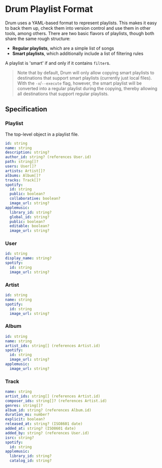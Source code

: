 # Drum Playlist Format

Drum uses a YAML-based format to represent playlists. This makes it easy to back them up, check them into version control and use them in other tools, among others. There are two basic flavors of playlists, though both share the same rough structure:

* **Regular playlists**, which are a simple list of songs
* **Smart playlists**, which additionally include a list of filtering rules

A playlist is 'smart' if and only if it contains `filter`s.

> Note that by default, Drum will only allow copying smart playlists to destinations that support smart playlists (currently just local files). With the `-x`/`--execute` flag, however, the smart playlist will be converted into a regular playlist during the copying, thereby allowing all destinations that support regular playlists.

<!-- TODO: Actually implement smart playlists -->

## Specification

### Playlist

The top-level object in a playlist file.

```yaml
id: string
name: string
description: string?
author_id: string? (references User.id)
path: string[]?
users: User[]?
artists: Artist[]?
albums: Album[]?
tracks: Track[]?
spotify:
  id: string
  public: boolean?
  collaborative: boolean?
  image_url: string?
applemusic:
  library_id: string?
  global_id: string?
  public: boolean?
  editable: boolean?
  image_url: string?
```

### User

```yaml
id: string
display_name: string?
spotify:
  id: string
  image_url: string?
```

### Artist

```yaml
id: string
name: string
spotify:
  id: string
  image_url: string?
```

### Album

```yaml
id: string
name: string
artist_ids: string[] (references Artist.id)
spotify:
  id: string
  image_url: string?
applemusic:
  image_url: string?
```

### Track

```yaml
name: string
artist_ids: string[] (references Artist.id)
composer_ids: string[]? (references Artist.id)
genres: string[]?
album_id: string? (references Album.id)
duration_ms: number?
explicit: boolean?
released_at: string? (ISO8601 date)
added_at: string? (ISO8601 date)
added_by: string? (references User.id)
isrc: string?
spotify:
  id: string
applemusic:
  library_id: string?
  catalog_id: string?
```
